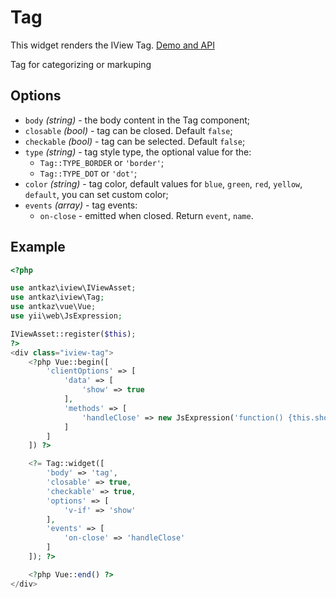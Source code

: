 # Tag

This widget renders the IView Tag. [Demo and API](https://www.iviewui.com/components/tag-en)

Tag for categorizing or markuping

## Options

* `body` *(string)* - the body content in the Tag component;
* `closable` *(bool)* - tag can be closed. Default `false`;
* `checkable` *(bool)* - tag can be selected. Default `false`;
* `type` *(string)* - tag style type, the optional value for the:
    * `Tag::TYPE_BORDER` or `'border'`;
    * `Tag::TYPE_DOT` or `'dot'`;
* `color` *(string)* - tag color, default values for `blue`, `green`, `red`, `yellow`, `default`, you can set custom color;
* `events` *(array)* - tag events:
    * `on-close` - emitted when closed. Return `event`, `name`.
    
## Example

```php
<?php

use antkaz\iview\IViewAsset;
use antkaz\iview\Tag;
use antkaz\vue\Vue;
use yii\web\JsExpression;

IViewAsset::register($this);
?>
<div class="iview-tag">
    <?php Vue::begin([
        'clientOptions' => [
            'data' => [
                'show' => true
            ],
            'methods' => [
                'handleClose' => new JsExpression('function() {this.show = false}')
            ]
        ]
    ]) ?>

    <?= Tag::widget([
        'body' => 'tag',
        'closable' => true,
        'checkable' => true,
        'options' => [
            'v-if' => 'show'
        ],
        'events' => [
            'on-close' => 'handleClose'
        ]
    ]); ?>

    <?php Vue::end() ?>
</div>
```